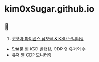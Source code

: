 # kim0xSugar.github.io


## 🍇

1. [코코아 파이낸스 담보물 & KSD 모니터링](https://kim0xsugar.github.io/kokoa-status)
- 담보물 별 KSD 발행량, CDP 연 유저의 수
- 유저 별 CDP 모니터링 
